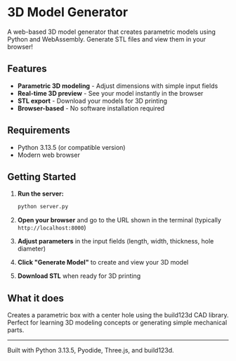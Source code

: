 # 3D Model Generator

A web-based 3D model generator that creates parametric models using Python and WebAssembly. Generate STL files and view them in your browser!

## Features

- **Parametric 3D modeling** - Adjust dimensions with simple input fields
- **Real-time 3D preview** - See your model instantly in the browser
- **STL export** - Download your models for 3D printing
- **Browser-based** - No software installation required

## Requirements

- Python 3.13.5 (or compatible version)
- Modern web browser

## Getting Started

1. **Run the server:**
   ```bash
   python server.py
   ```

2. **Open your browser** and go to the URL shown in the terminal (typically `http://localhost:8000`)

3. **Adjust parameters** in the input fields (length, width, thickness, hole diameter)

4. **Click "Generate Model"** to create and view your 3D model

5. **Download STL** when ready for 3D printing

## What it does

Creates a parametric box with a center hole using the build123d CAD library. Perfect for learning 3D modeling concepts or generating simple mechanical parts.

---

Built with Python 3.13.5, Pyodide, Three.js, and build123d. 